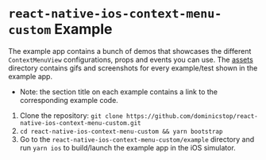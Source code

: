 # `react-native-ios-context-menu-custom` Example

The example app contains a bunch of demos that showcases the different `ContextMenuView` configurations, props and events you can use. The [assets](https://github.com/dominicstop/react-native-ios-context-menu-custom/tree/master/assets) directory contains gifs and screenshots for every example/test shown in the example app. 
* Note: the section title on each example contains a link to the corresponding example code.

1. Clone the repository: `git clone https://github.com/dominicstop/react-native-ios-context-menu-custom.git`
2. `cd react-native-ios-context-menu-custom && yarn bootstrap`
3. Go to the `react-native-ios-context-menu-custom/example` directory and run `yarn ios` to build/launch the example app in the iOS simulator.